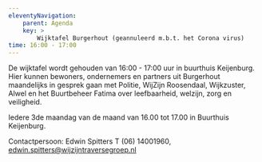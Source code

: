 ```yaml
---
eleventyNavigation:
    parent: Agenda
    key: >
        Wijktafel Burgerhout (geannuleerd m.b.t. het Corona virus)
time: 16:00 - 17:00
---
```


De wijktafel wordt gehouden van 16:00 - 17:00 uur in buurthuis Keijenburg. Hier kunnen bewoners, ondernemers en partners uit Burgerhout maandelijks in gesprek gaan met Politie, WijZijn Roosendaal, Wijkzuster, Alwel en het Buurtbeheer Fatima over leefbaarheid, welzijn, zorg en veiligheid.

Iedere 3de maandag van de maand van 16.00 tot 17.00 in Buurthuis Keijenburg.

Contactpersoon: Edwin Spitters
T (06) 14001960, [edwin.spitters@wijzijntraversegroep.nl](mailto:edwin.spitters@wijzijntraversegroep.nl)
